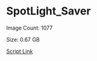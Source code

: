 # SpotLight_Saver

Image Count: 1077

Size: 0.67 GB

[Script Link](https://github.com/liuyal/Archive/blob/master/Python/Utilities/Miscellaneous/spotlight_saver.py)